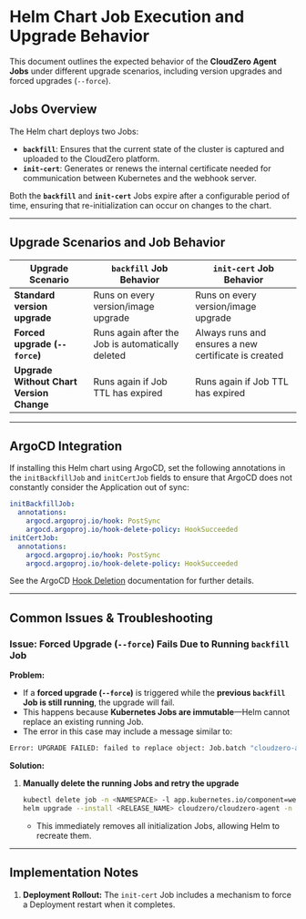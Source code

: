 # **Helm Chart Job Execution and Upgrade Behavior**

This document outlines the expected behavior of the **CloudZero Agent Jobs** under different upgrade scenarios, including version upgrades and forced upgrades (`--force`).

## **Jobs Overview**
The Helm chart deploys two Jobs:  
- **`backfill`**: Ensures that the current state of the cluster is captured and uploaded to the CloudZero platform.
- **`init-cert`**: Generates or renews the internal certificate needed for communication between Kubernetes and the webhook server.

Both the **`backfill`** and **`init-cert`** Jobs expire after a configurable period of time, ensuring that re-initialization can occur on changes to the chart.

---

## **Upgrade Scenarios and Job Behavior**
| Upgrade Scenario            | `backfill` Job Behavior | `init-cert` Job Behavior |
|-----------------------------|------------------------|--------------------------|
| **Standard version upgrade** | Runs on every version/image upgrade | Runs on every version/image upgrade |
| **Forced upgrade (`--force`)** | Runs again after the Job is automatically deleted | Always runs and ensures a new certificate is created |
| **Upgrade Without Chart Version Change** | Runs again if Job TTL has expired | Runs again if Job TTL has expired |


---
## **ArgoCD Integration**
If installing this Helm chart using ArgoCD, set the following annotations in the `initBackfillJob` and `initCertJob` fields to ensure that ArgoCD does not constantly consider the Application out of sync:
```yaml
initBackfillJob:
  annotations:
    argocd.argoproj.io/hook: PostSync
    argocd.argoproj.io/hook-delete-policy: HookSucceeded
initCertJob:
  annotations:
    argocd.argoproj.io/hook: PostSync
    argocd.argoproj.io/hook-delete-policy: HookSucceeded
```
See the ArgoCD [Hook Deletion](https://argo-cd.readthedocs.io/en/stable/user-guide/resource_hooks/#hook-deletion-policies) documentation for further details.

---
## **Common Issues & Troubleshooting**
### **Issue: Forced Upgrade (`--force`) Fails Due to Running `backfill` Job**
**Problem:**  
- If a **forced upgrade (`--force`)** is triggered while the **previous `backfill` Job is still running**, the upgrade will fail.
- This happens because **Kubernetes Jobs are immutable**—Helm cannot replace an existing running Job.
- The error in this case may include a message similar to:
```sh
Error: UPGRADE FAILED: failed to replace object: Job.batch "cloudzero-agent-backfill"
```
**Solution:**
1. **Manually delete the running Jobs and retry the upgrade**
   ```sh
   kubectl delete job -n <NAMESPACE> -l app.kubernetes.io/component=webhook-server
   helm upgrade --install <RELEASE_NAME> cloudzero/cloudzero-agent -n <NAMESPACE> --version <version> --force
   ```
   - This immediately removes all initialization Jobs, allowing Helm to recreate them.

---
## **Implementation Notes**
1. **Deployment Rollout:** The `init-cert` Job includes a mechanism to force a Deployment restart when it completes.


